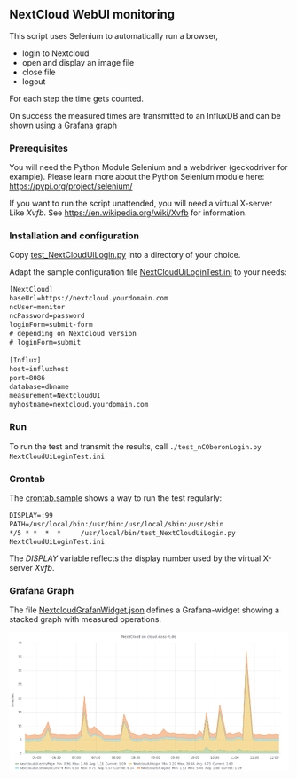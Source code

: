## NextCloud WebUI monitoring

This script uses Selenium to automatically run a browser, 
- login to Nextcloud
- open and display an image file
- close file
- logout

For each step the time gets counted.

On success the measured times are transmitted to an InfluxDB and can be shown using a Grafana graph

### Prerequisites

You will need the Python Module Selenium and a webdriver (geckodriver for example). Please learn more about the Python Selenium module here: https://pypi.org/project/selenium/

If you want to run the script unattended, you will need a virtual X-server Like *Xvfb*. See https://en.wikipedia.org/wiki/Xvfb for information.

### Installation and configuration

Copy [test_NextCloudUiLogin.py](test_NextCloudUiLogin.py) into a directory of your choice.

Adapt the sample configuration file [NextCloudUiLoginTest.ini](NextCloudUiLoginTest.ini) to your needs:

```
[NextCloud]
baseUrl=https://nextcloud.yourdomain.com
ncUser=monitor
ncPassword=password
loginForm=submit-form
# depending on Nextcloud version
# loginForm=submit

[Influx]
host=influxhost
port=8086
database=dbname
measurement=NextcloudUI
myhostname=nextcloud.yourdomain.com
```

### Run

To run the test and transmit the results, call `./test_nCOberonLogin.py NextCloudUiLoginTest.ini`

### Crontab

The [crontab.sample](crontab.sample) shows a way to run the test regularly:
```
DISPLAY=:99
PATH=/usr/local/bin:/usr/bin:/usr/local/sbin:/usr/sbin
*/5 * *  *  *     /usr/local/bin/test_NextCloudUiLogin.py NextCloudUiLoginTest.ini
```

The *DISPLAY* variable reflects the display number used by the virtual X-server *Xvfb*.

### Grafana Graph

The file [NextcloudGrafanWidget.json](NextcloudGrafanWidget.json) defines a Grafana-widget showing a stacked graph with measured operations.

![Grafana Image](nextcloud-ui.png)
